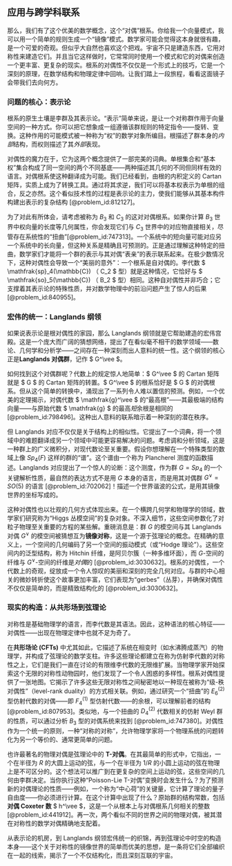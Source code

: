 ## 应用与跨学科联系

那么，我们有了这个优美的数学概念，这个“对偶”根系。你给我一个向量模式，我可以用一个简单的规则生成一个“镜像”模式。数学家可能会觉得这本身就很有趣，是一个可爱的奇观。但似乎大自然也喜欢这个把戏。宇宙不只是建造东西，它用对称性来建造它们。并且当它这样做时，它常常同时使用一个模式和它的对偶来创造一个更丰富、更复杂的现实。根系的对偶性不仅仅是一个形式上的技巧，它是一个深刻的原理，在数学结构和物理定律中回响。让我们踏上一段旅程，看看这面镜子会带我们去向何方。

### 问题的核心：表示论

根系的原生土壤是李群及其表示论。“表示”简单来说，是让一个对称群作用于向量空间的一种方式。你可以把它想象成一组遵循该群规则的特定指令——旋转、变换。这种作用的可能模式被一种称为“权”的数学对象所编目。根描述了群本身的*内部*结构，而权则描述了其*外部*表现。

对偶性的魔力在于，它为这两个概念提供了一部完美的词典。单根集合和“基本权”集合构成了同一空间的两个不同基底——两种描述其几何的不同但同样有效的语言。对偶根系使这种翻译成为可能。我们已经看到，由根的内积定义的 Cartan 矩阵，实质上成为了转换工具。通过将其求逆，我们可以将基本权表示为单根的组合，反之亦然。这个看似技术性的过程是表示论的主力，使我们能够从其基本构件构建出表示的复杂结构 [@problem_id:812127]。

为了对此有所体会，请考虑被称为 $B_3$ 和 $C_3$ 的这对对偶根系。如果你计算 $B_3$ 世界中权向量的长度等几何属性，你会发现它们与 $C_3$ 世界中的对应物直接相关，尽管存在系统性的“扭曲”[@problem_id:747313]。一个系统中的短向量可能对应另一个系统中的长向量，但这种关系是精确且可预测的。正是通过理解这种特定的扭曲，数学家们才能将一个群的表示与其对偶“表亲”的表示联系起来。在极少数情况下，这种对偶性会导致一个“美丽的意外”：一个根系是自对偶的。李代数 $ \mathfrak{sp}_4(\mathbb{C}) $（$ C_2 $ 型）就是这种情况，它恰好与 $ \mathfrak{so}_5(\mathbb{C}) $（$ B_2 $ 型）相同。这种自对偶性并非巧合；它支撑着其表示论的特殊性质，并对数学物理中的前沿问题产生了惊人的后果 [@problem_id:840955]。

### 宏伟的统一：Langlands 纲领

如果说表示论是根对偶性的家园，那么 Langlands 纲领就是它帮助建造的宏伟宫殿。这是一个庞大而广阔的猜想网络，提出了在看似毫不相干的数学领域——数论、几何学和分析学——之间存在一种深刻而出人意料的统一性。这个纲领的核心正是**Langlands 对偶群**，记作 $ G^\vee $。

如何找到这个对偶群呢？代数上的规定惊人地简单：$ G^\vee $ 的 Cartan 矩阵就是 $ G $ 的 Cartan 矩阵的转置。$ G^\vee $ 的根系恰好是 $ G $ 的对偶根系。但从这个简单的转换中，涌现出了一系列令人难以置信的预测。例如，一个优美的定理揭示，对偶代数 $ \mathfrak{g}^\vee $ 的“最高根”——其最极端的结构向量——与原始代数 $ \mathfrak{g} $ 的最高*短*余根是相同的 [@problem_id:798496]。这种出人意料的联系暗示着一种深刻的潜在秩序。

但 Langlands 对应不仅仅是关于结构上的相似性。它提出了一个词典，将一个领域中的难题翻译成另一个领域中可能更容易解决的问题。考虑调和分析领域，这是一种群上的广义微积分，对现代数论至关重要。假设你想理解在一个特殊类型的数域上像 $Sp_4(F)$ 这样的群的“谱”。这个谱由一个称为 Plancherel 测度的函数描述。Langlands 对应提出了一个惊人的论断：这个测度，作为群 $G=Sp_4$ 的一个关键解析性质，最自然的表达方式不是用 $G$ 本身的语言，而是用其对偶群 $G^\vee = SO(5)$ 的语言 [@problem_id:702062]！描述一个世界谐波的公式，是用其镜像世界的坐标写成的。

这种对偶性也以壮观的几何方式体现出来。在一个横跨几何学和物理学的领域，数学家们研究称为“Higgs 丛模空间”的复杂对象。不深入细节，这些空间参数化了对粒子物理至关重要的方程的某些解。重磅消息是：群 $G$ 的模空间与其 Langlands 对偶 $G^\vee$ 的模空间被猜想互为**镜像对称**，这是一个源于弦理论的概念。在精确的意义上，一个空间的几何编码了另一个空间的振动模式（或“Hodge 理论”）。这些空间内的泛型结构，称为 Hitchin 纤维，是阿贝尔簇（一种多维环面），而 $G$-空间的纤维与 $G^\vee$-空间的纤维是*对偶*的 [@problem_id:3030632]。根系的对偶性，一个代数上的奇观，绽放成一个令人惊叹的美丽和深刻的完全几何对应。与群的中心相关的微妙转折使这个故事更加丰富，它们表现为“gerbes”（丛芽），并确保对偶性不仅仅是简单的，而是精致结构化的 [@problem_id:3030632]。

### 现实的构造：从共形场到弦理论

对称性是基础物理学的语言，而李代数是其语法。因此，这种语法的核心特征——对偶性——出现在物理定律中也就不足为奇了。

在**共形场论 (CFTs)** 中尤其如此，它描述了系统在相变时（如水沸腾成蒸汽）的物理学，并构成了弦理论的数学支柱。许多这些理论都建立在称为仿射李代数的对称性之上，它们是我们一直在讨论的有限维李代数的无限维扩展。当物理学家开始探索这个无限的对称性动物园时，他们发现了一个令人困惑的多样性。根系对偶性提供了一张地图。它揭示了许多这些无限对称性之间秘密地以一种现在被称为“级-秩对偶性”（level-rank duality）的方式相关联。例如，通过研究一个“扭曲”的 $E_6^{(2)}$ 型仿射代数的对偶——即 $F_4^{(1)}$ 型仿射代数——的余根，可以理解前者的结构 [@problem_id:807953]。类似地，与一个扭曲的 $D_4^{(2)}$ 代数相关的仿射 Weyl 群的性质，可以通过分析 $B_3$ 型的对偶系统来找到 [@problem_id:747380]。对偶性作为一个统一的原则，一种“对称的对称”，允许物理学家将一个物理系统的问题转化为另一个等价的、通常更简单的问题。

也许最著名的物理对偶是弦理论中的 **T-对偶**。在其最简单的形式中，它指出，一个在半径为 $R$ 的大圆上运动的弦，与一个在半径为 $1/R$ 的小圆上运动的弦在物理上是不可区分的。这个想法可以推广到在更复杂的空间上运动的弦，这些空间的几何由李群决定。当你执行这种“Poisson-Lie T-对偶”变换时会发生什么？为了预测新的对偶理论的性质——例如，一个称为“中心荷”的关键量，它计算了理论的量子自由度——你必须进行计算。在这个计算中出现了什么？原始群的结构常数，包括**对偶 Coxeter 数** $ h^\vee $，这是一个从根本上与对偶根系几何相关的整数 [@problem_id:441912]。再一次，两个看似不同的世界之间的物理对偶，被其潜在对称性的数学对偶精确地支配着。

从表示论的机房，到 Langlands 纲领宏伟统一的织锦，再到弦理论中时空的构造本身——这个关于对称性的镜像世界的简单而优美的思想，是一条将它们全部编织在一起的线索，揭示了一个不仅结构化，而且深刻互联的宇宙。
